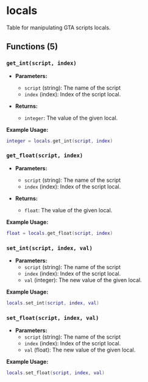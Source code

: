# locals

Table for manipulating GTA scripts locals.

## Functions (5)

### `get_int(script, index)`

- **Parameters:**
  - `script` (string): The name of the script
  - `index` (index): Index of the script local.

- **Returns:**
  - `integer`: The value of the given local.

**Example Usage:**
```lua
integer = locals.get_int(script, index)
```

### `get_float(script, index)`

- **Parameters:**
  - `script` (string): The name of the script
  - `index` (index): Index of the script local.

- **Returns:**
  - `float`: The value of the given local.

**Example Usage:**
```lua
float = locals.get_float(script, index)
```

### `set_int(script, index, val)`

- **Parameters:**
  - `script` (string): The name of the script
  - `index` (index): Index of the script local.
  - `val` (integer): The new value of the given local.

**Example Usage:**
```lua
locals.set_int(script, index, val)
```

### `set_float(script, index, val)`

- **Parameters:**
  - `script` (string): The name of the script
  - `index` (index): Index of the script local.
  - `val` (float): The new value of the given local.

**Example Usage:**
```lua
locals.set_float(script, index, val)
```

